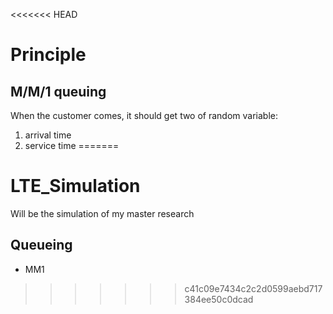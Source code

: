 <<<<<<< HEAD
# Principle
## M/M/1 queuing
When the customer comes, it should get two of random variable:

1. arrival time
2. service time
=======
# LTE_Simulation
Will be the simulation of my master research

## Queueing
* MM1
>>>>>>> c41c09e7434c2c2d0599aebd717384ee50c0dcad
